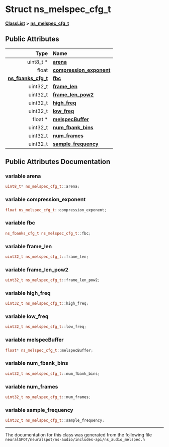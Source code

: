 

# Struct ns\_melspec\_cfg\_t



[**ClassList**](annotated.md) **>** [**ns\_melspec\_cfg\_t**](structns__melspec__cfg__t.md)


























## Public Attributes

| Type | Name |
| ---: | :--- |
|  uint8\_t \* | [**arena**](#variable-arena)  <br> |
|  float | [**compression\_exponent**](#variable-compression_exponent)  <br> |
|  [**ns\_fbanks\_cfg\_t**](structns__fbanks__cfg__t.md) | [**fbc**](#variable-fbc)  <br> |
|  uint32\_t | [**frame\_len**](#variable-frame_len)  <br> |
|  uint32\_t | [**frame\_len\_pow2**](#variable-frame_len_pow2)  <br> |
|  uint32\_t | [**high\_freq**](#variable-high_freq)  <br> |
|  uint32\_t | [**low\_freq**](#variable-low_freq)  <br> |
|  float \* | [**melspecBuffer**](#variable-melspecbuffer)  <br> |
|  uint32\_t | [**num\_fbank\_bins**](#variable-num_fbank_bins)  <br> |
|  uint32\_t | [**num\_frames**](#variable-num_frames)  <br> |
|  uint32\_t | [**sample\_frequency**](#variable-sample_frequency)  <br> |












































## Public Attributes Documentation




### variable arena 

```C++
uint8_t* ns_melspec_cfg_t::arena;
```






### variable compression\_exponent 

```C++
float ns_melspec_cfg_t::compression_exponent;
```






### variable fbc 

```C++
ns_fbanks_cfg_t ns_melspec_cfg_t::fbc;
```






### variable frame\_len 

```C++
uint32_t ns_melspec_cfg_t::frame_len;
```






### variable frame\_len\_pow2 

```C++
uint32_t ns_melspec_cfg_t::frame_len_pow2;
```






### variable high\_freq 

```C++
uint32_t ns_melspec_cfg_t::high_freq;
```






### variable low\_freq 

```C++
uint32_t ns_melspec_cfg_t::low_freq;
```






### variable melspecBuffer 

```C++
float* ns_melspec_cfg_t::melspecBuffer;
```






### variable num\_fbank\_bins 

```C++
uint32_t ns_melspec_cfg_t::num_fbank_bins;
```






### variable num\_frames 

```C++
uint32_t ns_melspec_cfg_t::num_frames;
```






### variable sample\_frequency 

```C++
uint32_t ns_melspec_cfg_t::sample_frequency;
```




------------------------------
The documentation for this class was generated from the following file `neuralSPOT/neuralspot/ns-audio/includes-api/ns_audio_melspec.h`

